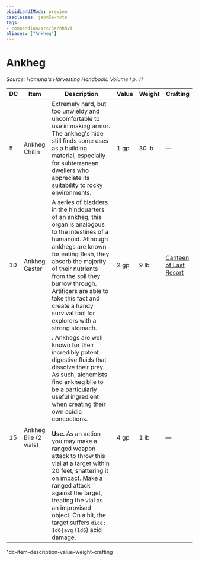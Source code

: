 ```yaml
---
obsidianUIMode: preview
cssclasses: json5e-note
tags:
- compendium/src/5e/hhhvi
aliases: ["Ankheg"]
---
```

# Ankheg
*Source: Hamund's Harvesting Handbook: Volume I p. 11* 

| DC | Item | Description | Value | Weight | Crafting |
|----|------|-------------|-------|--------|----------|
| 5 | Ankheg Chitin | Extremely hard, but too unwieldy and uncomfortable to use in making armor. The ankheg's hide still finds some uses as a building material, especially for subterranean dwellers who appreciate its suitability to rocky environments. | 1 gp | 30 lb | — |
| 10 | Ankheg Gaster | A series of bladders in the hindquarters of an ankheg, this organ is analogous to the intestines of a humanoid. Although ankhegs are known for eating flesh, they absorb the majority of their nutrients from the soil they burrow through. Artificers are able to take this fact and create a handy survival tool for explorers with a strong stomach. | 2 gp | 9 lb | [Canteen of Last Resort](compendium/items/canteen-of-last-resort-hhhvi.md) |
| 15 | Ankheg Bile (2 vials) | **.** Ankhegs are well known for their incredibly potent digestive fluids that dissolve their prey. As such, alchemists find ankheg bile to be a particularly useful ingredient when creating their own acidic concoctions.<br /><br />**Use.** As an action you may make a ranged weapon attack to throw this vial at a target within 20 feet, shattering it on impact. Make a ranged attack against the target, treating the vial as an improvised object. On a hit, the target suffers `dice: 1d6\|avg` (`1d6`) acid damage. | 4 gp | 1 lb | — |
^dc-item-description-value-weight-crafting